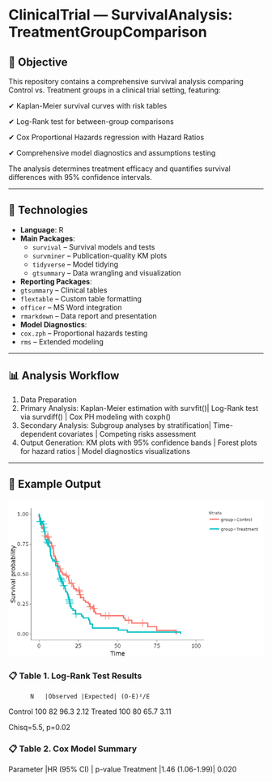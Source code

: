 # ClinicalTrial — SurvivalAnalysis: TreatmentGroupComparison

## 🎯 Objective

This repository contains a comprehensive survival analysis comparing Control vs. Treatment groups in a clinical trial setting, featuring:

✔ Kaplan-Meier survival curves with risk tables

✔ Log-Rank test for between-group comparisons

✔ Cox Proportional Hazards regression with Hazard Ratios

✔ Comprehensive model diagnostics and assumptions testing

The analysis determines treatment efficacy and quantifies survival differences with 95% confidence intervals.

---

## 🧰 Technologies

- **Language**: R  
- **Main Packages**:  
  - `survival` – Survival models and tests 
  - `survminer` – Publication-quality KM plots
  - `tidyverse` – Model tidying  
  - `gtsummary` – Data wrangling and visualization 
 - **Reporting Packages**:  
  - `gtsummary` – Clinical tables 
  - `flextable` – Custom table formatting
  - `officer` – MS Word integration
  - `rmarkdown` – Data report and presentation
  - **Model Diagnostics**:  
  - `cox.zph` – Proportional hazards testing
  - `rms` – Extended modeling

---

## 📊 Analysis Workflow

1. Data Preparation
2. Primary Analysis: Kaplan-Meier estimation with survfit()| Log-Rank test via survdiff() | Cox PH modeling with coxph()
3. Secondary Analysis: Subgroup analyses by stratification| Time-dependent covariates | Competing risks assessment
4. Output Generation: KM plots with 95% confidence bands | Forest plots for hazard ratios | Model diagnostics visualizations

---

## 📝 Example Output

![ClinicalTrialSurvivalAnalysisTreatmentGroupComparison](newplot.png)


### 📋 Table 1. Log-Rank Test Results

          N   |Observed |Expected| (O-E)²/E
Control 100      82      96.3       2.12
Treated 100      80      65.7       3.11

Chisq=5.5, p=0.02

### 📋 Table 2. Cox Model Summary

Parameter	|HR (95% CI)     |  p-value
Treatment	|1.46 (1.06-1.99)|	0.020

